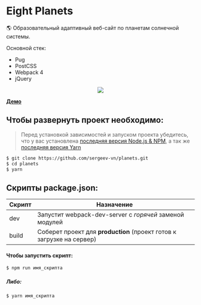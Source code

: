 # Eight Planets
🌎 Образовательный адаптивный веб-сайт по планетам солнечной системы.

Основной стек:
+ Pug
+ PostCSS
+ Webpack 4
+ jQuery

<p align='center'>
<img src='http://lessons.sergeev.press/git%20portf%20(1).png'>
</p>

[**Демо**](https://sergeev-vn.github.io/planets)

## Чтобы развернуть проект необходимо:
> Перед установкой зависимостей и запуском проекта убедитесь, что у вас установлена [последняя версия Node.js & NPM](https://nodejs.org/en/download/current/), а так же
> [последняя версия Yarn](https://yarnpkg.com/ru/docs/install)

```sh
$ git clone https://github.com/sergeev-vn/planets.git
$ cd planets
$ yarn
```

## Скрипты package.json:

| Скрипт | Назначение                                                                                   |
| ------ | -------------------------------------------------------------------------------------------- |
| dev    | Запустит webpack-dev-server с _горячей_ заменой модулей                                      |
| build  | Соберет проект для **production** (проект готов к загрузке на сервер)                        |

#### Чтобы запустить скрипт:

```sh
$ npm run имя_скрипта
```

##### Либо:

```sh
$ yarn имя_скрипта
```
